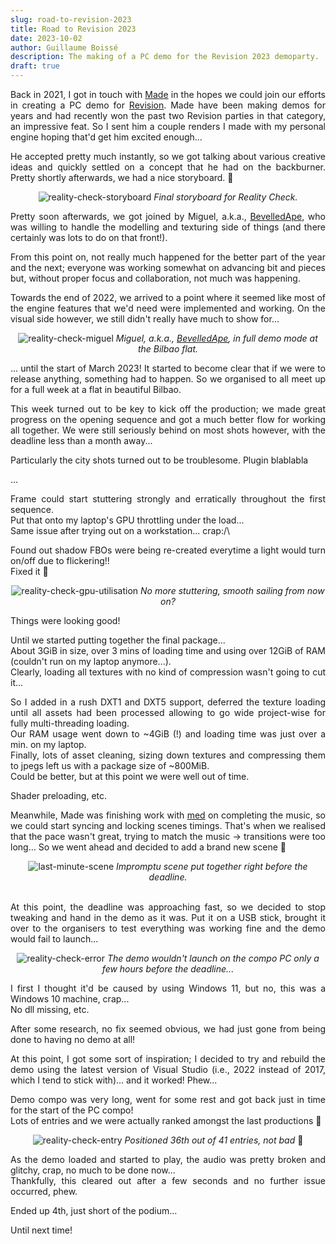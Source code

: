 ```yaml
---
slug: road-to-revision-2023
title: Road to Revision 2023
date: 2023-10-02
author: Guillaume Boissé
description: The making of a PC demo for the Revision 2023 demoparty.
draft: true
---
```


<div style="text-align: justify">

Back in 2021, I got in touch with [Made](https://www.pouet.net/user.php?who=98709) in the hopes we could join our efforts in creating a PC demo for [Revision](https://2023.revision-party.net/).
Made have been making demos for years and had recently won the past two Revision parties in that category, an impressive feat.
So I sent him a couple renders I made with my personal engine hoping that'd get him excited enough...

<!--I had started turning my personal graphics engine into a "demoengine" about two years earlier with the aim of releasing demoscene productions.-->

<!--
Got in touch with Made who had won the last two revisions in hope that...\
Positive reaction :slightly_smiling_face: and he soon proposed some concept idea.
-->

He accepted pretty much instantly, so we got talking about various creative ideas and quickly settled on a concept that he had on the backburner.
Pretty shortly afterwards, we had a nice storyboard. :slightly_smiling_face:

<!--He soon came up with some concept ideas and after some initial discussions, we settled on one.
We soon had a storyboard ready...-->

<div style="text-align: center;">

![reality-check-storyboard](/reality-check-storyboard.png)
*Final storyboard for Reality Check.*

</div>

Pretty soon afterwards, we got joined by Miguel, a.k.a., [BevelledApe](https://www.pouet.net/user.php?who=106515), who was willing to handle the modelling and texturing side of things (and there certainly was lots to do on that front!).

From this point on, not really much happened for the better part of the year and the next; everyone was working somewhat on advancing bit and pieces but, without proper focus and collaboration, not much was happening.

Towards the end of 2022, we arrived to a point where it seemed like most of the engine features that we'd need were implemented and working.
On the visual side however, we still didn't really have much to show for...

<!--It became clear blablabla, so in March 2023 we organised a trip to Bilbao, got a lot done, and got a good working/collaboration rythm.-->

<div style="text-align: center;">

![reality-check-miguel](/reality-check-miguel.jpg)
*Miguel, a.k.a., [BevelledApe](https://www.pouet.net/user.php?who=106515), in full demo mode at the Bilbao flat.*

</div>

... until the start of March 2023!
It started to become clear that if we were to release anything, something had to happen.
So we organised to all meet up for a full week at a flat in beautiful Bilbao.

This week turned out to be key to kick off the production; we made great progress on the opening sequence and got a much better flow for working all together.
We were still seriously behind on most shots however, with the deadline less than a month away...

Particularly the city shots turned out to be troublesome.
Plugin blablabla

...

Frame could start stuttering strongly and erratically throughout the first sequence.\
Put that onto my laptop's GPU throttling under the load...\
Same issue after trying out on a workstation... crap:/\

Found out shadow FBOs were being re-created everytime a light would turn on/off due to flickering!!\
Fixed it :slightly_smiling_face:

<div style="text-align: center;">

![reality-check-gpu-utilisation](/reality-check-gpu-utilisation.jpg)
*No more stuttering, smooth sailing from now on?*

</div>

Things were looking good!

Until we started putting together the final package...\
About 3GiB in size, over 3 mins of loading time and using over 12GiB of RAM (couldn't run on my laptop anymore...).\
Clearly, loading all textures with no kind of compression wasn't going to cut it...

So I added in a rush DXT1 and DXT5 support, deferred the texture loading until all assets had been processed allowing to go wide project-wise for fully multi-threading loading.\
Our RAM usage went down to ~4GiB (!) and loading time was just over a min. on my laptop.\
Finally, lots of asset cleaning, sizing down textures and compressing them to jpegs left us with a package size of ~800MiB.\
Could be better, but at this point we were well out of time.

Shader preloading, etc.

Meanwhile, Made was finishing work with [med](https://www.pouet.net/user.php?who=288) on completing the music, so we could start syncing and locking scenes timings.
That's when we realised that the pace wasn't great, trying to match the music -> transitions were too long...
So we went ahead and decided to add a brand new scene :slightly_smiling_face:

<div style="text-align: center;">

![last-minute-scene](/last-minute-scene.jpg)
*Impromptu scene put together right before the deadline.*

</div>

\
At this point, the deadline was approaching fast, so we decided to stop tweaking and hand in the demo as it was.
Put it on a USB stick, brought it over to the organisers to test everything was working fine and the demo would fail to launch...

<div style="text-align: center;">

![reality-check-error](/reality-check-error.jpg)
*The demo wouldn't launch on the compo PC only a few hours before the deadline...*

</div>

I first I thought it'd be caused by using Windows 11, but no, this was a Windows 10 machine, crap...\
No dll missing, etc.

After some research, no fix seemed obvious, we had just gone from being done to having no demo at all!

At this point, I got some sort of inspiration;
I decided to try and rebuild the demo using the latest version of Visual Studio (i.e., 2022 instead of 2017, which I tend to stick with)... and it worked!
Phew...
<!--the magic happened, the demo loaded fine and played all the way through with no issue!-->

Demo compo was very long, went for some rest and got back just in time for the start of the PC compo!\
Lots of entries and we were actually ranked amongst the last productions :slightly_smiling_face:

<div style="text-align: center;">

![reality-check-entry](/reality-check-entry.jpg)
*Positioned 36th out of 41 entries, not bad* :slightly_smiling_face:

</div>

As the demo loaded and started to play, the audio was pretty broken and glitchy, crap, no much to be done now...\
Thankfully, this cleared out after a few seconds and no further issue occurred, phew.

Ended up 4th, just short of the podium...

Until next time!

</div>
